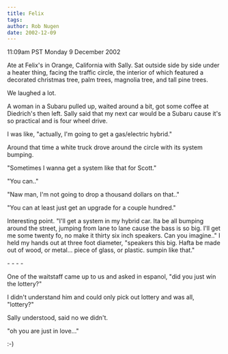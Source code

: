 ```yaml
---
title: Felix
tags: 
author: Rob Nugen
date: 2002-12-09
---
```


<p class=date>11:09am PST Monday 9 December 2002</p>

<p>Ate at Felix's in Orange, California with Sally.  Sat outside side
by side under a heater thing, facing the traffic circle, the interior
of which featured a decorated christmas tree, palm trees, magnolia
tree, and tall pine trees.</p>

<p>We laughed a lot.</p>

<p>A woman in a Subaru pulled up, waited around a bit, got some coffee
at Diedrich's then left.  Sally said that my next car would be a
Subaru cause it's so practical and is four wheel drive.</p>

<p>I was like, "actually, I'm going to get a gas/electric hybrid."</p>

<p>Around that time a white truck drove around the circle with its
system bumping.</p>

<p>"Sometimes I wanna get a system like that for Scott."</p>

<p>"You can.."</p>

<p>"Naw man, I'm not going to drop a thousand dollars on that.."</p>

<p>"You can at least just get an upgrade for a couple hundred."</p>

<p>Interesting point.  "I'll get a system in my hybrid car.  Ita be
all bumping around the street, jumping from lane to lane cause the
bass is so big.  I'll get me some twenty fo, no make it thirty six
inch speakers.  Can you imagine.." I held my hands out at three foot
diameter, "speakers this big.  Hafta be made out of wood, or
metal... piece of glass, or plastic.  sumpin like that."</p>

<p>- - - -</p>

<p>One of the waitstaff came up to us and asked in espanol, "did you
just win the lottery?"</p>

<p>I didn't understand him and could only pick out lottery and was
all, "lottery?"</p>

<p>Sally understood, said no we didn't.</p>

<p>"oh you are just in love..."</p>

<p>:-)</p>
